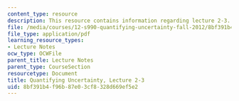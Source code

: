 ```yaml
---
content_type: resource
description: This resource contains information regarding lecture 2-3.
file: /media/courses/12-s990-quantifying-uncertainty-fall-2012/8bf391b4f96b87e03cf8328d669ef5e2_MIT12_S990F12_lec2-3.pdf
file_type: application/pdf
learning_resource_types:
- Lecture Notes
ocw_type: OCWFile
parent_title: Lecture Notes
parent_type: CourseSection
resourcetype: Document
title: Quantifying Uncertainty, Lecture 2-3
uid: 8bf391b4-f96b-87e0-3cf8-328d669ef5e2
---
```

